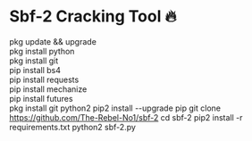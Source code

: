 # Sbf-2 Cracking Tool 🔥
pkg update && upgrade  
pkg install python  
pkg install git  
pip install bs4  
pip install requests  
pip install mechanize  
pip install futures  
pkg install git python2
pip2 install --upgrade pip
git clone https://github.com/The-Rebel-No1/sbf-2
cd sbf-2
pip2 install -r requirements.txt
python2 sbf-2.py
